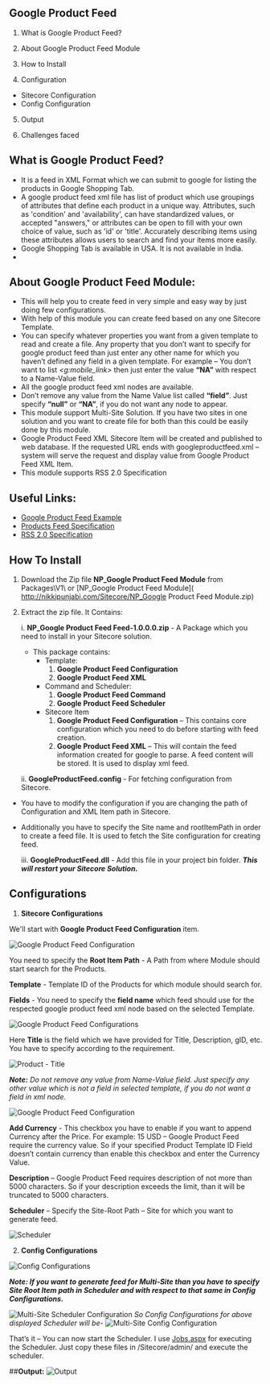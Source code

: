 
## Google Product Feed

1)	What is Google Product Feed?

2) 	About Google Product Feed Module

3)	How to Install

4)	Configuration

   * Sitecore Configuration
   * Config Configuration

5)	Output

6)	Challenges faced

## What is Google Product Feed?
*	It is a feed in XML Format which we can submit to google for listing the products in Google Shopping Tab.
*	A google product feed xml file has list of product which use groupings of attributes that define each product in a unique way. Attributes, such as 'condition' and 'availability', can have standardized values, or accepted "answers," or attributes can be open to fill with your own choice of value, such as 'id' or 'title'. Accurately describing items using these attributes allows users to search and find your items more easily.
*	Google Shopping Tab is available in USA. It is not available in India.
*	
## About Google Product Feed Module:
*	This will help you to create feed in very simple and easy way by just doing few configurations.
*	With help of this module you can create feed based on any one Sitecore Template.
*	You can specify whatever properties you want from a given template to read and create a file. Any property that you don’t want to specify for google product feed than just enter any other name for which you haven’t defined any field in a given template. For example – You don’t want to list _<g:mobile_link>_ then just enter the value **“NA”** with respect to a Name-Value field.
*	All the google product feed xml nodes are available.
*	Don’t remove any value from the Name Value list called **“field”**. Just specify **“null”** or **“NA”**, if you do not want any node to appear.
*	This module support Multi-Site Solution. If you have two sites in one solution and you want to create file for both than this could be easily done by this module.
*	Google Product Feed XML Sitecore Item will be created and published to web database. If the requested URL ends with googleproductfeed.xml – system will serve the request and display value from Google Product Feed XML Item.
*	This module supports RSS 2.0 Specification

## Useful Links:
* [Google Product Feed Example](http://nikkipunjabi.com/Sitecore/googleproductfeed.xml)
* [Products Feed Specification](https://support.google.com/merchants/answer/188494?vid=0-635787921466627000-317046340)
* [RSS 2.0 Specification](https://support.google.com/merchants/answer/160589?hl=en&ref_topic=2473799&vid=1-635795621251302496-2505481245)


## How To Install

1. Download the Zip file **NP_Google Product Feed Module** from Packages\V1\ or [NP_Google Product Feed Module]( http://nikkipunjabi.com/Sitecore/NP_Google Product Feed Module.zip)
2. Extract the zip file.
   It Contains:

	i. **NP_Google Product Feed Feed-1.0.0.0.zip** - A Package which you need to install in your Sitecore solution.
	 
    * This package contains:
  		* Template:
	       1. **Google Product Feed Configuration**
	       1. **Google Product Feed XML**
	    * Command and Scheduler: 
		    1. **Google Product Feed Command**
		    2. **Google Product Feed Scheduler**
	    * Sitecore Item
		    1. **Google Product Feed Configuration** – This contains core configuration which you need to do before starting with feed creation.
		    2. **Google Product Feed XML** – This will contain the feed information created for google to parse. A feed content will be stored. It is used to display xml feed.

    ii. **GoogleProductFeed.config** - For fetching configuration from Sitecore.

  * You have to modify the configuration if you are changing the path of Configuration and XML Item path in Sitecore.
  * Additionally you have to specify the Site name and rootItemPath in order to create a feed file. It is used to fetch the Site configuration for creating feed.
  
    iii. **GoogleProductFeed.dll** -  Add this file in your project bin folder. **_This will restart your Sitecore Solution._**


## Configurations

 1) **Sitecore Configurations**

   We'll start with **Google Product Feed Configuration** item. 

![Google Product Feed Configuration](http://nikkipunjabi.com/Sitecore/GPF/1.%20Google%20Product%20Feed%20Configuration.png) 

You need to specify the **Root Item Path** - A Path from where Module should start search for the Products.

**Template** - Template ID of the Products for which module should search for.

**Fields** - You need to specify the **field name** which feed should use for the respected google product feed xml node based on the selected Template.

![Google Product Feed Configurations](http://nikkipunjabi.com/Sitecore/GPF/2.%20Google%20Product%20Feed%20Configuration.png)

Here **Title** is the field which we have provided for Title, Description, gID, etc. You have to specify according to the requirement.

![Product - Title](http://nikkipunjabi.com/Sitecore/GPF/3.%20Product%20-%20Title.png)

***Note:*** *Do not remove any value from Name-Value field. Just specify any other value which is not a field in selected template, if you do not want a field in xml node.*

![Google Product Feed Configuration](http://nikkipunjabi.com/Sitecore/GPF/4.%20Google%20Product%20Feed%20Configuration.png)

**Add Currency** - This checkbox you have to enable if you want to append Currency after the Price. For example: 15 USD – Google Product Feed require the currency value. So if your specified Product Template ID Field doesn’t contain currency than enable this checkbox and enter the Currency Value.

**Description** – Google Product Feed requires description of not more than 5000 characters. So if your description exceeds the limit, than it will be truncated to 5000 characters.

**Scheduler** – Specify the Site-Root Path – Site for which you want to generate feed.

![Scheduler](http://nikkipunjabi.com/Sitecore/GPF/5.%20Scheduler.png)


2) **Config Configurations**

![Config Configurations](http://nikkipunjabi.com/Sitecore/GPF/7.%20Config%20Configuration.png)


***Note: If you want to generate feed for Multi-Site than you have to specify Site Root Item path in Scheduler and with respect to that same in Config Configurations.***

![Multi-Site Scheduler Configuration](http://nikkipunjabi.com/Sitecore/GPF/6.%20Multi-Site%20Config%20Configuration.png)
*So Config Configurations for above displayed Scheduler will be-*
![Multi-Site Config Configuration](http://nikkipunjabi.com/Sitecore/GPF/8.%20Multi-Site%20Config%20Configuration.png)

That’s it – You can now start the Scheduler. I use [Jobs.aspx](http://nikkipunjabi.com/Sitecore/Jobs.zip) for executing the Scheduler. Just copy these files in /Sitecore/admin/ and execute the scheduler.


##**Output:**
![Output](http://nikkipunjabi.com/Sitecore/GPF/9.%20Output.png)
